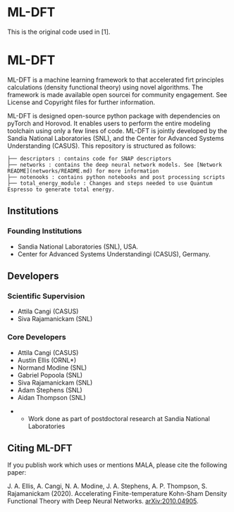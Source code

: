 # ML-DFT

This is the original code used in [1].

# ML-DFT


ML-DFT is a machine learning framework to that accelerated firt principles calculations (density functional theory) using novel algorithms. The framework is made available open sourcei for community engagement. See License and Copyright files for further information.

ML-DFT is designed open-source python package with dependencies on pyTorch and Horovod. It enables users to perform the entire modeling toolchain using only a few lines of code. ML-DFT is jointly developed by the Sandia National Laboratories (SNL), and the Center for Advanced Systems Understanding (CASUS). 
This repository is structured as follows:
```
├── descriptors : contains code for SNAP descriptors
├── networks : contains the deep neural network models. See [Network README](networks/README.md) for more information
├── notenooks : contains python notebooks and post processing scripts
├── total_energy_module : Changes and steps needed to use Quantum Espresso to generate total energy.
```


## Institutions
### Founding Institutions

- Sandia National Laboratories (SNL), USA.
- Center for Advanced Systems Understandingi (CASUS), Germany.

## Developers
### Scientific Supervision
- Attila Cangi (CASUS)
- Siva Rajamanickam (SNL)

### Core Developers
- Attila Cangi (CASUS)
- Austin Ellis (ORNL*)
- Normand Modine (SNL)
- Gabriel Popoola (SNL)
- Siva Rajamanickam (SNL)
- Adam Stephens (SNL)
- Aidan Thompson (SNL)

* - Work done as part of postdoctoral research at Sandia National Laboratories


## Citing ML-DFT

If you publish work which uses or mentions MALA, please cite the following paper:

J. A. Ellis, A. Cangi,  N. A. Modine, J. A. Stephens, A. P. Thompson,
S. Rajamanickam (2020). Accelerating Finite-temperature
Kohn-Sham Density Functional Theory with Deep Neural Networks.
[arXiv:2010.04905](https://arxiv.org/abs/2010.04905).
